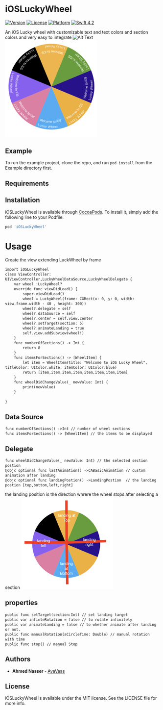 # iOSLuckyWheel
[![Version](https://img.shields.io/cocoapods/v/iOSLuckyWheel.svg?style=flat)](https://cocoapods.org/pods/iOSLuckyWheel)
[![License](https://img.shields.io/cocoapods/l/SmoothPicker.svg?style=flat)](https://cocoapods.org/pods/SmoothPicker)
[![Platform](https://img.shields.io/cocoapods/p/iOSLuckyWheel.svg?style=flat)](https://cocoapods.org/pods/iOSLuckyWheel)
[![Swift 4.2](https://img.shields.io/badge/Swift-4.2-orange.svg?style=flat)](https://swift.org/)

An iOS Lucky wheel with customizable text and text colors and section colors and very easy to integrate 
![Alt Text](https://media.giphy.com/media/RHIqv3l88Ewczkju60/giphy.gif) 
<img src="Wheel.png" width="300" />

## Example

To run the example project, clone the repo, and run `pod install` from the Example directory first.

## Requirements

## Installation

iOSLuckyWheel is available through [CocoaPods](https://cocoapods.org). To install
it, simply add the following line to your Podfile:

```ruby
pod 'iOSLuckyWheel'
```
# Usage

Create the view extending LuckWheel by frame 
<br />

```
import iOSLuckyWheel
class ViewController: UIViewController,LuckyWheelDataSource,LuckyWheelDelegate {
    var wheel :LuckyWheel?
    override func viewDidLoad() {
        super.viewDidLoad()
        wheel = LuckyWheel(frame: CGRect(x: 0, y: 0, width: view.frame.width - 40 , height: 300))
        wheel?.delegate = self
        wheel?.dataSource = self
        wheel?.center = self.view.center
        wheel?.setTarget(section: 5)
        wheel?.animateLanding = true
        self.view.addSubview(wheel!)
    }
    func numberOfSections() -> Int {
        return 8
    }
    func itemsForSections() -> [WheelItem] {
        let item = WheelItem(title: "Welcome to iOS Lucky Wheel", titleColor: UIColor.white, itemColor: UIColor.blue)
        return [item,item,item,item,item,item,item,item]
    }
    func wheelDidChangeValue(_ newValue: Int) {
        print(newValue)
    }
    
}
```

## Data Source
```
func numberOfSections() ->Int // number of wheel sections
func itemsForSections() -> [WheelItem] // the items to be displayed
```
## Delegate
```
func wheelDidChangeValue(_ newValue: Int) // the selected section  postion
@objc optional func lastAnimation() ->CABasicAnimation // custom animation after landing 
@objc optional func landingPostion() ->LandingPostion  // the landing postion [top,bottom,left,right]
```
the landing position is the direction whrere the wheel stops after selecting a section 
<img src="wheelLanding.png" width="300" />

## properties
```
public func setTarget(section:Int) // set landing target 
public var infinteRotation = false // to rotate infinitely 
public var animateLanding = false // to whether animate after landing or not. 
public func manualRotation(aCircleTime: Double) // manual rotation with time 
public func stop() // manual Stop
```

## Authors

* **Ahmed Nasser** - [AvaVaas](https://github.com/AvaVaas)

## License

iOSLuckyWheel is available under the MIT license. See the LICENSE file for more info.

